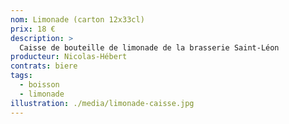 ```yaml
---
nom: Limonade (carton 12x33cl) 
prix: 18 €
description: >
  Caisse de bouteille de limonade de la brasserie Saint-Léon
producteur: Nicolas-Hébert
contrats: biere
tags: 
  - boisson
  - limonade
illustration: ./media/limonade-caisse.jpg
---
```


